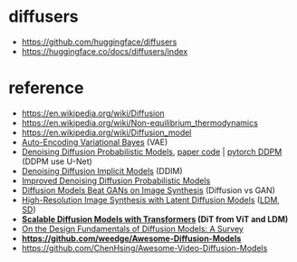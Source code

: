 # diffusers
- https://github.com/huggingface/diffusers
- https://huggingface.co/docs/diffusers/index

# reference
- https://en.wikipedia.org/wiki/Diffusion
- https://en.wikipedia.org/wiki/Non-equilibrium_thermodynamics
- https://en.wikipedia.org/wiki/Diffusion_model
- [Auto-Encoding Variational Bayes](https://arxiv.org/abs/1312.6114) (VAE)
- [Denoising Diffusion Probabilistic Models](https://arxiv.org/abs/2006.11239), [paper code](https://github.com/hojonathanho/diffusion) | [pytorch DDPM](https://github.com/lucidrains/denoising-diffusion-pytorch) (DDPM use U-Net)
- [Denoising Diffusion Implicit Models](https://github.com/ermongroup/ddim) (DDIM)
- [Improved Denoising Diffusion Probabilistic Models](https://github.com/openai/improved-diffusion) 
- [Diffusion Models Beat GANs on Image Synthesis](https://github.com/openai/guided-diffusion) (Diffusion vs GAN)
- [High-Resolution Image Synthesis with Latent Diffusion Models]() ([LDM](https://github.com/CompVis/latent-diffusion), [SD](https://github.com/weedge/stable-diffusion)) 
- **[Scalable Diffusion Models with Transformers](https://www.wpeebles.com/DiT) (DiT from ViT and LDM)**
- [On the Design Fundamentals of Diffusion Models: A Survey](https://arxiv.org/abs/2306.04542)
- **https://github.com/weedge/Awesome-Diffusion-Models**
- https://github.com/ChenHsing/Awesome-Video-Diffusion-Models